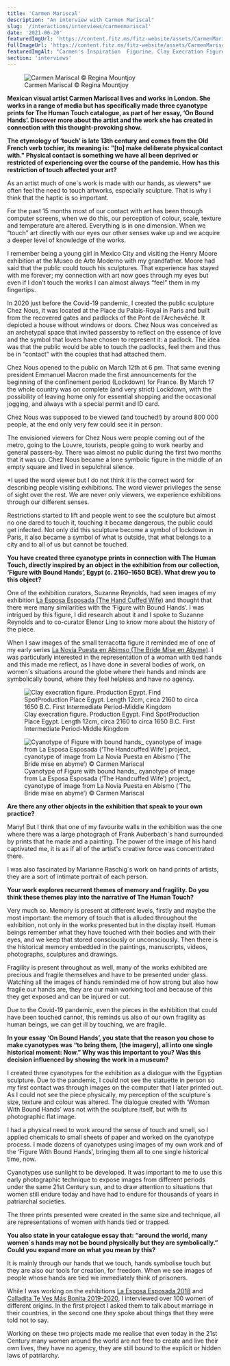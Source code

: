 ```yaml
---
title: 'Carmen Mariscal'
description: "An interview with Carmen Mariscal"
slug: '/interactions/interviews/carmenmariscal'
date: '2021-06-20'
featuredImgUrl: 'https://content.fitz.ms/fitz-website/assets/CarmenMariscal.jpg?key=directus-medium-crop'
fullImageUrl: 'https://content.fitz.ms/fitz-website/assets/CarmenMariscal.jpg'
featuredImgAlt: "Carmen's Inspiration  Figurine. Clay Execration Figure. Production Egypt. Find Spotproduction Place Egypt. Length 12cm, Circa 2160 To Circa 1650 B.c. First Intermediate Period Middle Kingdom."
section: 'interviews'
---
```


<figure class="figure float-right p-2 ml-2 my-2">
  <img src="https://content.fitz.ms/fitz-website/assets/CarmenMariscal.jpg?key=directus-large-contain" class="img-fluid" alt="Carmen Mariscal &copy; Regina Mountjoy"/>
  <figcaption class="figure-caption">Carmen Mariscal &copy; Regina Mountjoy</figcaption>
</figure>

**Mexican visual artist Carmen Mariscal lives and works in London. She works in a range of media but has specifically made three cyanotype prints for The Human Touch catalogue, as part of her essay, ‘On Bound Hands’. Discover more about the artist and the work she has created in connection with this thought-provoking show.**

**The etymology of ‘touch’ is late 13th century and comes from the Old French verb tochier, its meaning is: "[to] make deliberate physical contact with." Physical contact is something we have all been deprived or restricted of experiencing over the course of the pandemic. How has this restriction of touch affected your art?**

As an artist much of one´s work is made with our hands, as viewers* we often feel the need to touch artworks, especially sculpture. That is why I think that the haptic is so important.

For the past 15 months most of our contact with art has been through computer screens, when we do this, our perception of colour, scale, texture and temperature are altered. Everything is in one dimension. When we “touch” art directly with our eyes our other senses wake up and we acquire a deeper level of knowledge of the works.

I remember being a young girl in Mexico City and visiting the Henry Moore exhibition at the Museo de Arte Moderno with my grandfather. Moore had said that the public could touch his sculptures. That experience has stayed with me forever; my connection with art now goes through my eyes but even if I don’t touch the works I can almost always “feel” them in my fingertips.

In 2020 just before the Covid-19 pandemic, I created the public sculpture Chez Nous, it was located at the Place du Palais-Royal in Paris and built from the recovered gates and padlocks of the Pont de l‘Archevêché. It depicted a house without windows or doors. Chez Nous was conceived as an archetypal space that invited passersby to reflect on the essence of love and the symbol that lovers have chosen to represent it: a padlock. The idea was that the public would be able to touch the padlocks, feel them and thus be in “contact” with the couples that had attached them.

Chez Nous opened to the public on March 12th at 6 pm. That same evening president Emmanuel Macron made the first announcements for the beginning of the confinement period (Lockdown) for France. By March 17 the whole country was on complete (and very strict) Lockdown, with the possibility of leaving home only for essential shopping and the occasional jogging, and always with a special permit and ID card.

Chez Nous was supposed to be viewed (and touched!) by around 800 000 people, at the end only very few could see it in person.

The envisioned viewers for Chez Nous were people coming out of the metro, going to the Louvre, tourists, people going to work nearby and general passers-by. There was almost no public during the first two months that it was up. Chez Nous became a lone symbolic figure in the middle of an empty square and lived in sepulchral silence.

*I used the word viewer but I do not think it is the correct word for describing people visiting exhibitions. The word viewer privileges the sense of sight over the rest. We are never only viewers, we experience exhibitions through our different senses.

Restrictions started to lift and people went to see the sculpture but almost no one dared to touch it, touching it became dangerous, the public could get infected. Not only did this sculpture become a symbol of lockdown in Paris, it also became a symbol of what is outside, that what belongs to a city and to all of us but cannot be touched.

**You have created three cyanotype prints in connection with The Human Touch, directly inspired by an object in the exhibition from our collection, ‘Figure with Bound Hands’, Egypt (c. 2160–1650 BCE). What drew you to this object?**

One of the exhibition curators, Suzanne Reynolds, had seen images of my exhibition [La Esposa Esposada (The Hand Cuffed Wife)](https://www.carmenmariscal.com/en/work#/la-esposa-esposada/) and thought that there were many similarities with the ‘Figure with Bound Hands’. I was intrigued by this figure, I did research about it and I spoke to Suzanne Reynolds and to co-curator Elenor Ling to know more about the history of the piece.

When I saw images of the small terracotta figure it reminded me of one of my early series [La Novia Puesta en Abimso (The Bride Mise en Abyme)](https://www.carmenmariscal.com/en/work#/la-novia/). I was particularly interested in the representation of a woman with tied hands and this made me reflect, as I have done in several bodies of work, on women´s situations around the globe where their hands and minds are symbolically bound, where they feel helpless and have no agency.

<div class="col-md-12">
  <div class="row">
    <div class="col-md-6">
      <figure class="figure p-2 ml-2 my-2">
        <img src="https://content.fitz.ms/fitz-website/assets/carmen_inspiration.jpg?key=directus-large-contain" class="img-fluid"
        alt="Clay execration figure. Production Egypt. Find SpotProduction Place Egypt. Length 12cm, circa 2160 to circa 1650 B.C. First Intermediate Period-Middle Kingdom"/>
        <figcaption class="figure-caption">Clay execration figure. Production Egypt. Find SpotProduction Place Egypt. Length 12cm, circa 2160 to circa 1650 B.C. First Intermediate Period-Middle Kingdom</figcaption>
      </figure>
    </div>
    <div class="col-md-6">
      <figure class="figure p-2 ml-2 my-2">
        <img src="https://content.fitz.ms/fitz-website/assets/cyanotype_blue.jpg?key=directus-large-contain" class="img-fluid"
        alt="Cyanotype of Figure with bound hands_ cyanotype of image from La Esposa Esposada (‘The Handcuffed Wife’) project_ cyanotype of image from La Novia Puesta en Abismo (‘The Bride mise en abyme’) © Carmen Mariscal"/>
        <figcaption class="figure-caption">Cyanotype of Figure with bound hands_ cyanotype of image from La Esposa Esposada (‘The Handcuffed Wife’) project_ cyanotype of image from La Novia Puesta en Abismo (‘The Bride mise en abyme’) © Carmen Mariscal</figcaption>
      </figure>
    </div>
</div>

**Are there any other objects in the exhibition that speak to your own practice?**

Many! But I think that one of my favourite walls in the exhibition was the one where there was a large photograph of Frank Auberbach´s hand surrounded by prints that he made and a painting. The power of the image of his hand captivated me, it is as if all of the artist's creative force was concentrated there.

I was also fascinated by Marianne Raschig´s work on hand prints of artists, they are a sort of intimate portrait of each person.

**Your work explores recurrent themes of memory and fragility. Do you think these themes play into the narrative of The Human Touch?**

Very much so. Memory is present at different levels, firstly and maybe the most important: the memory of touch that is alluded throughout the exhibition, not only in the works presented but in the display itself. Human beings remember what they have touched with their bodies and with their eyes, and we keep that stored consciously or unconsciously. Then there is the historical memory embedded in the paintings, manuscripts, videos, photographs, sculptures and drawings.

Fragility is present throughout as well, many of the works exhibited are precious and fragile themselves and have to be presented under glass. Watching all the images of hands reminded me of how strong but also how fragile our hands are, they are our main working tool and because of this they get exposed and can be injured or cut.

Due to the Covid-19 pandemic, even the pieces in the exhibition that could have been touched cannot, this reminds us also of our own fragility as human beings, we can get ill by touching, we are fragile.

**In your essay ‘On Bound Hands’, you state that the reason you chose to make cyanotypes was “to bring them, [the imagery], all into one single historical moment: Now.” Why was this important to you? Was this decision influenced by showing the work in a museum?**

I created three cyanotypes for the exhibition as a dialogue with the Egyptian sculpture. Due to the pandemic, I could not see the statuette in person so my first contact was through images on the computer that I later printed out. As I could not see the piece physically, my perception of the sculpture´s size, texture and colour was altered. The dialogue created with ‘Woman With Bound Hands’ was not with the sculpture itself, but with its photographic flat image.

I had a physical need to work around the sense of touch and smell, so I applied chemicals to small sheets of paper and worked on the cyanotype process. I made dozens of cyanotypes using images of my own work and of the ‘Figure With Bound Hands’, bringing them all to one single historical time, now.

Cyanotypes use sunlight to be developed. It was important to me to use this early photographic technique to expose images from  different periods under the same 21st Century sun, and to draw attention to situations that women still endure today and have had to endure for thousands of years in patriarchal societies.

The three prints presented were created in the same size and technique, all are representations of women with hands tied or trapped.

**You also state in your catalogue essay that: “around the world, many women´s hands may not be bound physically but they are symbolically.” Could you expand more on what you mean by this?**

It is mainly through our hands that we touch, hands symbolise touch but they are also our tools for creation, for freedom. When we see images of people whose hands are tied we immediately think of prisoners.

While I was working on the exhibitions [La Esposa Esposada 2018](https://www.carmenmariscal.com/en/work#/la-esposa-esposada/) and [Calladita Te Ves Más Bonita 2019-2020](https://www.carmenmariscal.com/en/work#/calladita/), I interviewed over 100 women of different origins. In the first project I asked them to talk about marriage in their countries, in the second one they spoke about things that they were told not to say.

Working on these two projects made me realise that even today in the 21st Century many women around the world are not free to create and live their own lives, they have no agency, they are still bound to the explicit or hidden laws of patriarchy.
